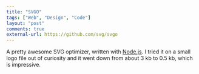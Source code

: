 ```yaml
---
title: "SVGO"
tags: ["Web", "Design", "Code"]
layout: "post"
comments: true
external-url: https://github.com/svg/svgo
---
```


A pretty awesome SVG optimizer, written with [Node.js](http://nodejs.org/). I tried it on a small logo file out of curiosity  and it went down from about 3 kb to 0.5 kb, which is impressive.
